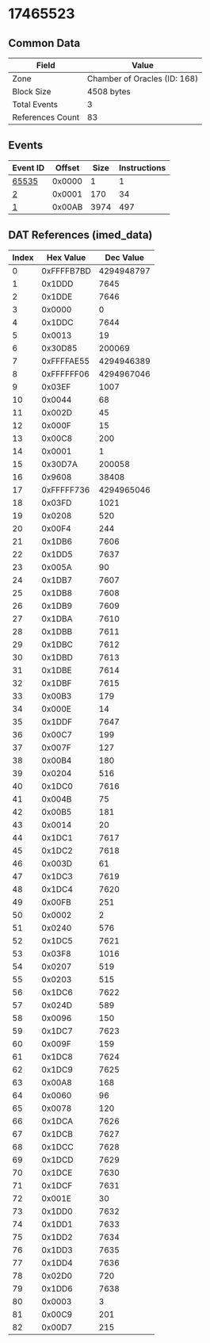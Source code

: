 # 17465523

## Common Data

| Field            | Value                        |
|------------------|------------------------------|
| Zone             | Chamber of Oracles (ID: 168) |
| Block Size       | 4508 bytes                   |
| Total Events     | 3                            |
| References Count | 83                           |

## Events

| Event ID            | Offset   |   Size |   Instructions |
|---------------------|----------|--------|----------------|
| [65535](./65535.md) | 0x0000   |      1 |              1 |
| [2](./2.md)         | 0x0001   |    170 |             34 |
| [1](./1.md)         | 0x00AB   |   3974 |            497 |

## DAT References (imed_data)

|   Index | Hex Value   |   Dec Value |
|---------|-------------|-------------|
|       0 | 0xFFFFB7BD  |  4294948797 |
|       1 | 0x1DDD      |        7645 |
|       2 | 0x1DDE      |        7646 |
|       3 | 0x0000      |           0 |
|       4 | 0x1DDC      |        7644 |
|       5 | 0x0013      |          19 |
|       6 | 0x30D85     |      200069 |
|       7 | 0xFFFFAE55  |  4294946389 |
|       8 | 0xFFFFFF06  |  4294967046 |
|       9 | 0x03EF      |        1007 |
|      10 | 0x0044      |          68 |
|      11 | 0x002D      |          45 |
|      12 | 0x000F      |          15 |
|      13 | 0x00C8      |         200 |
|      14 | 0x0001      |           1 |
|      15 | 0x30D7A     |      200058 |
|      16 | 0x9608      |       38408 |
|      17 | 0xFFFFF736  |  4294965046 |
|      18 | 0x03FD      |        1021 |
|      19 | 0x0208      |         520 |
|      20 | 0x00F4      |         244 |
|      21 | 0x1DB6      |        7606 |
|      22 | 0x1DD5      |        7637 |
|      23 | 0x005A      |          90 |
|      24 | 0x1DB7      |        7607 |
|      25 | 0x1DB8      |        7608 |
|      26 | 0x1DB9      |        7609 |
|      27 | 0x1DBA      |        7610 |
|      28 | 0x1DBB      |        7611 |
|      29 | 0x1DBC      |        7612 |
|      30 | 0x1DBD      |        7613 |
|      31 | 0x1DBE      |        7614 |
|      32 | 0x1DBF      |        7615 |
|      33 | 0x00B3      |         179 |
|      34 | 0x000E      |          14 |
|      35 | 0x1DDF      |        7647 |
|      36 | 0x00C7      |         199 |
|      37 | 0x007F      |         127 |
|      38 | 0x00B4      |         180 |
|      39 | 0x0204      |         516 |
|      40 | 0x1DC0      |        7616 |
|      41 | 0x004B      |          75 |
|      42 | 0x00B5      |         181 |
|      43 | 0x0014      |          20 |
|      44 | 0x1DC1      |        7617 |
|      45 | 0x1DC2      |        7618 |
|      46 | 0x003D      |          61 |
|      47 | 0x1DC3      |        7619 |
|      48 | 0x1DC4      |        7620 |
|      49 | 0x00FB      |         251 |
|      50 | 0x0002      |           2 |
|      51 | 0x0240      |         576 |
|      52 | 0x1DC5      |        7621 |
|      53 | 0x03F8      |        1016 |
|      54 | 0x0207      |         519 |
|      55 | 0x0203      |         515 |
|      56 | 0x1DC6      |        7622 |
|      57 | 0x024D      |         589 |
|      58 | 0x0096      |         150 |
|      59 | 0x1DC7      |        7623 |
|      60 | 0x009F      |         159 |
|      61 | 0x1DC8      |        7624 |
|      62 | 0x1DC9      |        7625 |
|      63 | 0x00A8      |         168 |
|      64 | 0x0060      |          96 |
|      65 | 0x0078      |         120 |
|      66 | 0x1DCA      |        7626 |
|      67 | 0x1DCB      |        7627 |
|      68 | 0x1DCC      |        7628 |
|      69 | 0x1DCD      |        7629 |
|      70 | 0x1DCE      |        7630 |
|      71 | 0x1DCF      |        7631 |
|      72 | 0x001E      |          30 |
|      73 | 0x1DD0      |        7632 |
|      74 | 0x1DD1      |        7633 |
|      75 | 0x1DD2      |        7634 |
|      76 | 0x1DD3      |        7635 |
|      77 | 0x1DD4      |        7636 |
|      78 | 0x02D0      |         720 |
|      79 | 0x1DD6      |        7638 |
|      80 | 0x0003      |           3 |
|      81 | 0x00C9      |         201 |
|      82 | 0x00D7      |         215 |
